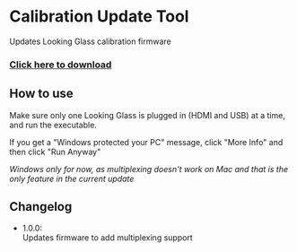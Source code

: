 # Calibration Update Tool
Updates Looking Glass calibration firmware

### [Click here to download](https://github.com/Looking-Glass/Calibration-Update-Tool/raw/master/CalibrationTool.exe)

## How to use
Make sure only one Looking Glass is plugged in (HDMI and USB) at a time, and run the executable. 

If you get a "Windows protected your PC" message, click "More Info" and then click "Run Anyway"

*Windows only for now, as multiplexing doesn't work on Mac and that is the only feature in the current update*

## Changelog
- 1.0.0:\
Updates firmware to add multiplexing support
